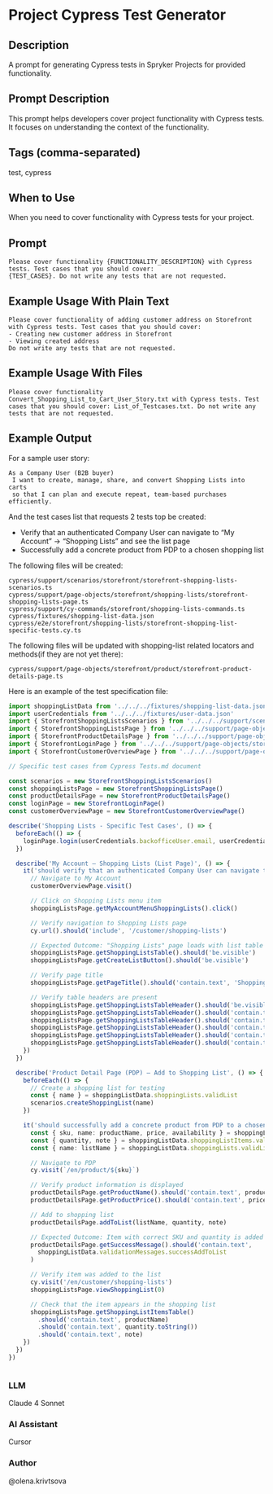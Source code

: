 # Project Cypress Test Generator

## Description

A prompt for generating Cypress tests in Spryker Projects for provided functionality.

## Prompt Description

This prompt helps developers cover project functionality with Cypress tests. It focuses on understanding the context of the functionality.

## Tags (comma-separated)
test, cypress

## When to Use

When you need to cover functionality with Cypress tests for your project.

## Prompt

```text
Please cover functionality {FUNCTIONALITY_DESCRIPTION} with Cypress tests. Test cases that you should cover:
{TEST_CASES}. Do not write any tests that are not requested.
```

## Example Usage With Plain Text

```text
Please cover functionality of adding customer address on Storefront with Cypress tests. Test cases that you should cover:
- Creating new customer address in Storefront
- Viewing created address
Do not write any tests that are not requested.
```

## Example Usage With Files

```text
Please cover functionality Convert_Shopping_List_to_Cart_User_Story.txt with Cypress tests. Test cases that you should cover: List_of_Testcases.txt. Do not write any tests that are not requested.
```

## Example Output
For a sample user story:
```text
As a Company User (B2B buyer)
 I want to create, manage, share, and convert Shopping Lists into carts
 so that I can plan and execute repeat, team-based purchases efficiently.
```

And the test cases list that requests 2 tests top be created: 
* Verify that an authenticated Company User can navigate to “My Account” → “Shopping Lists” and see the list page
* Successfully add a concrete product from PDP to a chosen shopping list

The following files will be created:
```text
cypress/support/scenarios/storefront/storefront-shopping-lists-scenarios.ts
cypress/support/page-objects/storefront/shopping-lists/storefront-shopping-lists-page.ts
cypress/support/cy-commands/storefront/shopping-lists-commands.ts
cypress/fixtures/shopping-list-data.json
cypress/e2e/storefront/shopping-lists/storefront-shopping-list-specific-tests.cy.ts
```
The following files will be updated with shopping-list related locators and methods(if they are not yet there):
```text
cypress/support/page-objects/storefront/product/storefront-product-details-page.ts
```

Here is an example of the test specification file:

```ts
import shoppingListData from '../../../fixtures/shopping-list-data.json'
import userCredentials from '../../../fixtures/user-data.json'
import { StorefrontShoppingListsScenarios } from '../../../support/scenarios/storefront/storefront-shopping-lists-scenarios'
import { StorefrontShoppingListsPage } from '../../../support/page-objects/storefront/shopping-lists/storefront-shopping-lists-page'
import { StorefrontProductDetailsPage } from '../../../support/page-objects/storefront/product/storefront-product-details-page'
import { StorefrontLoginPage } from '../../../support/page-objects/storefront/login/storefront-login-page'
import { StorefrontCustomerOverviewPage } from '../../../support/page-objects/storefront/customer/storefront-customer-overview-page'

// Specific test cases from Cypress Tests.md document

const scenarios = new StorefrontShoppingListsScenarios()
const shoppingListsPage = new StorefrontShoppingListsPage()
const productDetailsPage = new StorefrontProductDetailsPage()
const loginPage = new StorefrontLoginPage()
const customerOverviewPage = new StorefrontCustomerOverviewPage()

describe('Shopping Lists - Specific Test Cases', () => {
  beforeEach(() => {
    loginPage.login(userCredentials.backofficeUser.email, userCredentials.backofficeUser.password)
  })

  describe('My Account – Shopping Lists (List Page)', () => {
    it('should verify that an authenticated Company User can navigate to "My Account" → "Shopping Lists" and see the list page', () => {
      // Navigate to My Account
      customerOverviewPage.visit()

      // Click on Shopping Lists menu item
      shoppingListsPage.getMyAccountMenuShoppingLists().click()

      // Verify navigation to Shopping Lists page
      cy.url().should('include', '/customer/shopping-lists')

      // Expected Outcome: "Shopping Lists" page loads with list table and action controls visible
      shoppingListsPage.getShoppingListsTable().should('be.visible')
      shoppingListsPage.getCreateListButton().should('be.visible')

      // Verify page title
      shoppingListsPage.getPageTitle().should('contain.text', 'Shopping Lists')

      // Verify table headers are present
      shoppingListsPage.getShoppingListsTableHeader().should('be.visible')
      shoppingListsPage.getShoppingListsTableHeader().should('contain.text', 'Name')
      shoppingListsPage.getShoppingListsTableHeader().should('contain.text', 'Owner')
      shoppingListsPage.getShoppingListsTableHeader().should('contain.text', 'Created')
      shoppingListsPage.getShoppingListsTableHeader().should('contain.text', 'Access Level')
      shoppingListsPage.getShoppingListsTableHeader().should('contain.text', 'Items')
    })
  })

  describe('Product Detail Page (PDP) – Add to Shopping List', () => {
    beforeEach(() => {
      // Create a shopping list for testing
      const { name } = shoppingListData.shoppingLists.validList
      scenarios.createShoppingList(name)
    })

    it('should successfully add a concrete product from PDP to a chosen shopping list', () => {
      const { sku, name: productName, price, availability } = shoppingListData.productData.concreteProduct
      const { quantity, note } = shoppingListData.shoppingListItems.validItem
      const { name: listName } = shoppingListData.shoppingLists.validList

      // Navigate to PDP
      cy.visit(`/en/product/${sku}`)

      // Verify product information is displayed
      productDetailsPage.getProductName().should('contain.text', productName)
      productDetailsPage.getProductPrice().should('contain.text', price)

      // Add to shopping list
      productDetailsPage.addToList(listName, quantity, note)

      // Expected Outcome: Item with correct SKU and quantity is added to the target list
      productDetailsPage.getSuccessMessage().should('contain.text', 
        shoppingListData.validationMessages.successAddToList
      )

      // Verify item was added to the list
      cy.visit('/en/customer/shopping-lists')
      shoppingListsPage.viewShoppingList(0)

      // Check that the item appears in the shopping list
      shoppingListsPage.getShoppingListItemsTable()
        .should('contain.text', productName)
        .should('contain.text', quantity.toString())
        .should('contain.text', note)
    })
  })
})



```


### LLM
Claude 4 Sonnet

### AI Assistant
Cursor

### Author
@olena.krivtsova